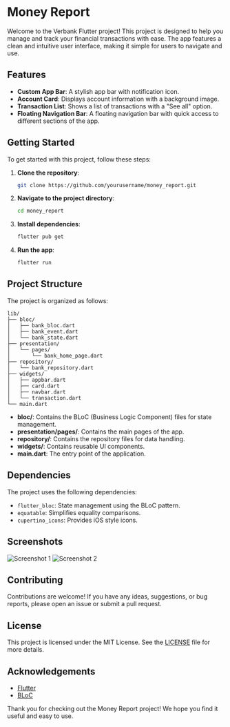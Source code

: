# Money Report

Welcome to the Verbank Flutter project! This project is designed to help you manage and track your financial transactions with ease. The app features a clean and intuitive user interface, making it simple for users to navigate and use.

## Features

- **Custom App Bar**: A stylish app bar with notification icon.
- **Account Card**: Displays account information with a background image.
- **Transaction List**: Shows a list of transactions with a "See all" option.
- **Floating Navigation Bar**: A floating navigation bar with quick access to different sections of the app.

## Getting Started

To get started with this project, follow these steps:

1. **Clone the repository**:
    ```sh
    git clone https://github.com/yourusername/money_report.git
    ```

2. **Navigate to the project directory**:
    ```sh
    cd money_report
    ```

3. **Install dependencies**:
    ```sh
    flutter pub get
    ```

4. **Run the app**:
    ```sh
    flutter run
    ```

## Project Structure

The project is organized as follows:

```
lib/
├── bloc/
│   ├── bank_bloc.dart
│   ├── bank_event.dart
│   └── bank_state.dart
├── presentation/
│   └── pages/
│       └── bank_home_page.dart
├── repository/
│   └── bank_repository.dart
├── widgets/
│   ├── appbar.dart
│   ├── card.dart
│   ├── navbar.dart
│   └── transaction.dart
└── main.dart
```

- **bloc/**: Contains the BLoC (Business Logic Component) files for state management.
- **presentation/pages/**: Contains the main pages of the app.
- **repository/**: Contains the repository files for data handling.
- **widgets/**: Contains reusable UI components.
- **main.dart**: The entry point of the application.

## Dependencies

The project uses the following dependencies:

- `flutter_bloc`: State management using the BLoC pattern.
- `equatable`: Simplifies equality comparisons.
- `cupertino_icons`: Provides iOS style icons.

## Screenshots

![Screenshot 1](screenshots/screenshot1.png)
![Screenshot 2](screenshots/screenshot2.png)

## Contributing

Contributions are welcome! If you have any ideas, suggestions, or bug reports, please open an issue or submit a pull request.

## License

This project is licensed under the MIT License. See the [LICENSE](LICENSE) file for more details.

## Acknowledgements

- [Flutter](https://flutter.dev/)
- [BLoC](https://bloclibrary.dev/#/)

Thank you for checking out the Money Report project! We hope you find it useful and easy to use.